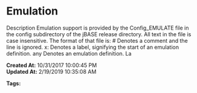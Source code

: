 # Emulation

Description Emulation support is provided by the Config_EMULATE file in the config subdirectory of the jBASE release directory. All text in the file is case insensitive. The format of that file is: # Denotes a comment and the line is ignored. x: Denotes a label, signifying the start of an emulation definition. any Denotes an emulation definition. La  

**Created At:** 10/31/2017 10:00:45 PM  
**Updated At:** 2/19/2019 10:35:08 AM  

**Tags:**
<badge text='configuration' vertical='middle' />
<badge text='config_emulate' vertical='middle' />
